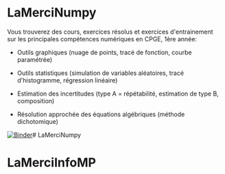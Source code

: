# LaMerciNumpy

Vous trouverez des cours, exercices résolus et exercices d'entrainement sur les principales compétences numériques en CPGE, 1ère année:

- Outils graphiques (nuage de points, tracé de fonction, courbe paramétrée)

- Outils statistiques (simulation de variables aléatoires, tracé d'histogramme, régression linéaire)

- Estimation des incertitudes (type A = répétabilité, estimation de type B, composition)

- Résolution approchée des équations algébriques (méthode dichotomique)

[![Binder](https://mybinder.org/badge_logo.svg)](https://mybinder.org/v2/gh/fkiaru/LaMerciNumpy/HEAD?filepath=CompetencesNumeriques.ipynb)# LaMerciNumpy
# LaMerciInfoMP
